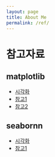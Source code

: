 ```yaml
---
layout: page
title: About Me
permalink: /ref/
---
```


# 참고자료

## matplotlib
* [시각화][1] 
* [참고1][2] 
* [참고2][3] 

## seabornn
* [시각화][4] 
* [참고1][5]  

[1]: https://colab.research.google.com/drive/1N7gSv0pANyy7od6lbY2G3XORgomL_WWp?usp=sharing
[2]: https://colab.research.google.com/drive/1wdP6j3_0PD1F9PlNsme41nAWYqo-mdaR?usp=sharing
[3]: https://colab.research.google.com/drive/1rcjvuNN8mspQNPPxB-_s8I_JvDKWN4DZ?usp=sharing
[4]: https://colab.research.google.com/drive/1iHnv795HArzhOpXZeszIrNaA4yBVTXt5?usp=sharing
[5]: https://colab.research.google.com/drive/1MZj_T0ud-VN9lX56kte58sokztp6G5o1?usp=sharing
